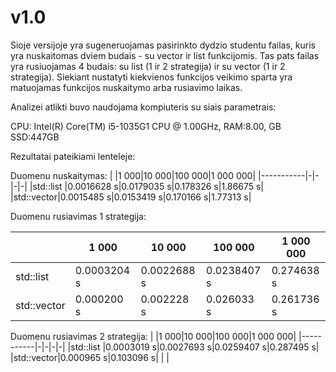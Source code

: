 # v1.0
Sioje versijoje yra sugeneruojamas pasirinkto dydzio studentu failas, kuris yra nuskaitomas dviem budais - su vector ir list funkcijomis. Tas pats failas yra rusiuojamas 4 budais: su list (1 ir 2 strategija) ir su vector (1 ir 2 strategija). Siekiant nustatyti kiekvienos funkcijos veikimo sparta yra matuojamas funkcijos nuskaitymo arba rusiavimo laikas. 

Analizei atlikti buvo naudojama kompiuteris su siais parametrais:

CPU: Intel(R) Core(TM) i5-1035G1 CPU @ 1.00GHz, RAM:8.00, GB SSD:447GB

Rezultatai pateikiami lenteleje:

Duomenu nuskaitymas:
|           |1 000|10 000|100 000|1 000 000|
|-----------|-|-|-|-|
|std::list  |0.0016628 s|0.0179035 s|0.178326 s|1.86675 s|
|std::vector|0.0015485 s|0.0153419 s|0.170166 s|1.77313 s|

Duomenu rusiavimas 1 strategija:

|           |1 000|10 000|100 000|1 000 000|
|-----------|-|-|-|-|
|std::list  |0.0003204 s|0.0022688 s|0.0238407 s|0.274638 s|
|std::vector|0.000200 s|0.002228 s|0.026033 s|0.261736 s|

Duomenu rusiavimas 2 strategija:
|           |1 000|10 000|100 000|1 000 000|
|-----------|-|-|-|-|
|std::list  |0.0003019 s|0.0027693 s|0.0259407 s|0.287495 s|
|std::vector|0.000965 s|0.103096 s| | |

